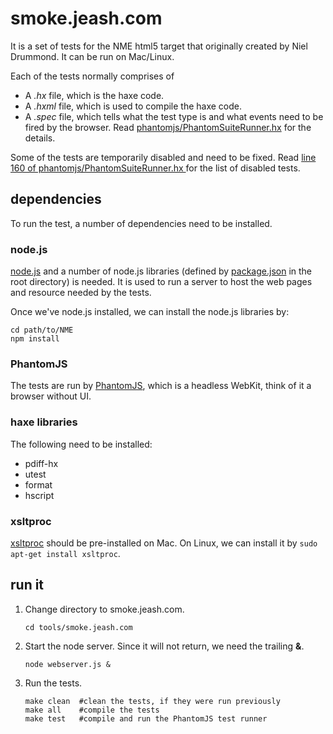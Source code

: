 # smoke.jeash.com

It is a set of tests for the NME html5 target that originally created by Niel Drummond.
It can be run on Mac/Linux.

Each of the tests normally comprises of
 * A *.hx* file, which is the haxe code.
 * A *.hxml* file, which is used to compile the haxe code.
 * A *.spec* file, which tells what the test type is and what events need to be fired by the browser. 
   Read [phantomjs/PhantomSuiteRunner.hx](https://github.com/haxenme/NME/blob/master/tools/smoke.jeash.com/phantomjs/PhantomSuiteRunner.hx) for the details.

Some of the tests are temporarily disabled and need to be fixed. Read [line 160 of phantomjs/PhantomSuiteRunner.hx ](https://github.com/haxenme/NME/blob/master/tools/smoke.jeash.com/phantomjs/PhantomSuiteRunner.hx#L160) for the list of disabled tests.

## dependencies

To run the test, a number of dependencies need to be installed.

### node.js

[node.js](http://nodejs.org/) and a number of node.js libraries (defined by [package.json](https://github.com/haxenme/NME/blob/master/package.json) in the root directory) is needed.
It is used to run a server to host the web pages and resource needed by the tests.

Once we've node.js installed, we can install the node.js libraries by:

```
cd path/to/NME
npm install
```

### PhantomJS

The tests are run by [PhantomJS](http://phantomjs.org/), which is a headless WebKit, think of it a browser without UI.

### haxe libraries

The following need to be installed:
 * pdiff-hx
 * utest
 * format
 * hscript

### xsltproc

[xsltproc](http://xmlsoft.org/XSLT/xsltproc2.html) should be pre-installed on Mac. On Linux, we can install it by `sudo apt-get install xsltproc`.

## run it

1. Change directory to smoke.jeash.com.
   
   ```
   cd tools/smoke.jeash.com
   ```
2. Start the node server. Since it will not return, we need the trailing **&**.
   
   ```
   node webserver.js &
   ```
3. Run the tests.
   
   ```
   make clean  #clean the tests, if they were run previously
   make all    #compile the tests
   make test   #compile and run the PhantomJS test runner
   ```
